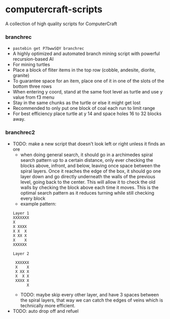 # computercraft-scripts
A collection of high quality scripts for ComputerCraft

### branchrec
- `pastebin get P7bwwSQY branchrec`
- A highly optimized and automated branch mining script with powerful recursion-based AI
- For mining turtles
- Place a block of fliter items in the top row (cobble, andesite, diorite, granite)
- To guarantee space for an item, place one of it in one of the slots of the bottom three rows
- When entering y coord, stand at the same foot level as turtle and use y value from f3 menu
- Stay in the same chunks as the turtle or else it might get lost
- Recommended to only put one block of coal each run to limit range
- For best efficiency place turtle at y 14 and space holes 16 to 32 blocks away.

### branchrec2
- TODO: make a new script that doesn't look left or right unless it finds an ore
  - when doing general search, it should go in a archimedes spiral search pattern up to a certain distance, only ever checking the blocks above, infront, and below, leaving once space between the spiral layers. Once it reaches the edge of the box, it should go one layer down and go directly underneath the walls of the previous level, going back to the center. This will allow it to check the old walls by checking the block above each time it moves. This is the optimal search pattern as it reduces turning while still checking every block
  - example pattern: 
  ```
  Layer 1
  XXXXXXX
  X   
  X XXXX
  X X  X
  X XX X
  X    X
  XXXXXX

  Layer 2
   
   XXXXXX   
   X    X
   X XX X
   X  X X
   XXXX X
        X
  ```
  - TODO: maybe skip every other layer, and have 3 spaces between the spiral layers, that way we can catch the edges of veins which is technically more efficient.
- TODO: auto drop off and refuel
